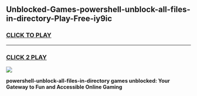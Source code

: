 
## Unblocked-Games-powershell-unblock-all-files-in-directory-Play-Free-iy9ic
<h3>
<a href="https://premium76.site?title=powershell-unblock-all-files-in-directory&ref=21A">CLICK TO PLAY</a></h3>
<hr>

<h3>
<a href="https://premium76.site?title=powershell-unblock-all-files-in-directory&ref=21A">CLICK 2 PLAY</a>
  
</h3>

<a href="https://premium76.site?title=powershell-unblock-all-files-in-directory&ref=21A"><img src="https://clearcache.store/games.png"></a>


**powershell-unblock-all-files-in-directory games unblocked: Your Gateway to Fun and Accessible Online Gaming**

